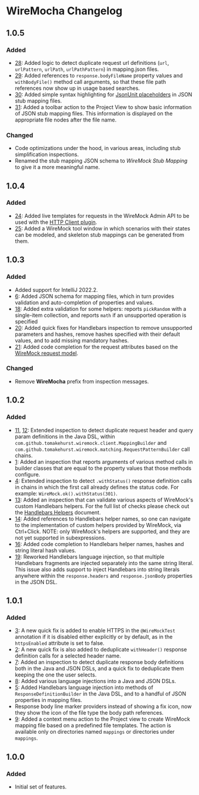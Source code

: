 # WireMocha Changelog

## 1.0.5

### Added
- [28](https://github.com/picimako/wiremocha/issues/28): Added logic to detect duplicate request url definitions (`url`, `urlPattern`, `urlPath`, `urlPathPattern`) in mapping.json files.
- [29](https://github.com/picimako/wiremocha/issues/29): Added references to `response.bodyFileName` property values and
  `withBodyFile()` method call arguments, so that these file path references now show up in usage based searches.
- [30](https://github.com/picimako/wiremocha/issues/30): Added simple syntax highlighting for [JsonUnit placeholders](https://github.com/lukas-krecan/JsonUnit#typeplc)
  in JSON stub mapping files.
- [31](https://github.com/picimako/wiremocha/issues/31): Added a toolbar action to the Project View to show basic information of
  JSON stub mapping files. This information is displayed on the appropriate file nodes after the file name.

### Changed
- Code optimizations under the hood, in various areas, including stub simplification inspections.
- Renamed the stub mapping JSON schema to *WireMock Stub Mapping* to give it a more meaningful name.

## 1.0.4

### Added
- [24](https://github.com/picimako/wiremocha/issues/24): Added live templates for requests in the WireMock Admin API to be used
  with the [HTTP Client plugin](https://www.jetbrains.com/help/idea/http-client-in-product-code-editor.html).
- [25](https://github.com/picimako/wiremocha/issues/25): Added a WireMock tool window in which scenarios with their states can
  be modeled, and skeleton stub mappings can be generated from them.

## 1.0.3

### Added

- Added support for IntelliJ 2022.2.
- [6](https://github.com/picimako/wiremocha/issues/6): Added JSON schema for mapping files, which in turn provides validation and auto-completion
  of properties and values.
- [18](https://github.com/picimako/wiremocha/issues/18): Added extra validation for some helpers:
  reports `pickRandom` with a single-item collection, and reports `math` if an unsupported operation is specified
- [20](https://github.com/picimako/wiremocha/issues/20): Added quick fixes for Handlebars inspection to remove unsupported parameters and hashes,
  remove hashes specified with their default values, and to add missing mandatory hashes.
- [21](https://github.com/picimako/wiremocha/issues/21): Added code completion for the request attributes based on
  the [WireMock request model](https://wiremock.org/docs/response-templating/#the-request-model).

### Changed

- Remove **WireMocha** prefix from inspection messages.

## 1.0.2

### Added

- [11](https://github.com/picimako/wiremocha/issues/11), [12](https://github.com/picimako/wiremocha/issues/12):
  Extended inspection to detect duplicate request header and query param definitions in the Java DSL,
  within `com.github.tomakehurst.wiremock.client.MappingBuilder` and `com.github.tomakehurst.wiremock.matching.RequestPatternBuilder` call chains.
- [1](https://github.com/picimako/wiremocha/issues/1): Added an inspection that reports arguments of various method calls in builder classes
  that are equal to the property values that those methods configure.
- [4](https://github.com/picimako/wiremocha/issues/4): Extended inspection to detect `.withStatus()` response definition calls in chains in which 
  the first call already defines the status code. For example: `WireMock.ok().withStatus(301)`.
- [13](https://github.com/picimako/wiremocha/issues/13): Added an inspection that can validate various aspects of WireMock's custom Handlebars helpers. 
  For the full list of checks please check out the [Handlebars Helpers](/docs/handlebars_helpers.md) document.
- [14](https://github.com/picimako/wiremocha/issues/14): Added references to Handlebars helper names, so one can navigate to the implementation
  of custom helpers provided by WireMock, via Ctrl+Click. NOTE: only WireMock's helpers are supported, and they are not yet supported in subexpressions.
- [16](https://github.com/picimako/wiremocha/issues/16): Added code completion to Handlebars helper names, hashes and string literal hash values.
- [19](https://github.com/picimako/wiremocha/issues/19): Reworked Handlebars language injection, so that multiple Handlebars fragments are injected separately into the same
  string literal. This issue also adds support to inject Handlebars into string literals anywhere within the `response.headers` and `response.jsonBody` properties in the JSON DSL.

## 1.0.1

### Added

- [3](https://github.com/picimako/wiremocha/issues/3): A new quick fix is added to enable HTTPS in the `@WireMockTest` annotation if it is disabled either
  explicitly or by default, as in the `httpsEnabled` attribute is set to false.
- [2](https://github.com/picimako/wiremocha/issues/2): A new quick fix is also added to deduplicate `withHeader()` response definition calls for a selected
  header name.
- [7](https://github.com/picimako/wiremocha/issues/7): Added an inspection to detect duplicate response body definitions both in the Java and JSON DSLs, and a
  quick fix to deduplicate them keeping the one the user selects.
- [8](https://github.com/picimako/wiremocha/issues/8): Added various language injections into a Java and JSON DSLs.
- [5](https://github.com/picimako/wiremocha/issues/5): Added Handlebars language injection into methods of `ResponseDefinitionBuilder` in the Java DSL, and to a
  handful of JSON properties in mapping files.
- Response body line marker providers instead of showing a fix icon, now they show the icon of the file type the body path references.
- [9](https://github.com/picimako/wiremocha/issues/9): Added a context menu action to the Project view to create WireMock mapping file based on a predefined
  file templates. The action is available only on directories named `mappings` or directories under `mappings`.

## 1.0.0

### Added

- Initial set of features.
